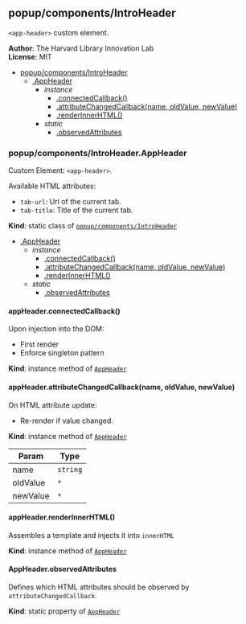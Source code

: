<a name="module_popup/components/IntroHeader"></a>

## popup/components/IntroHeader
`<app-header>` custom element.

**Author**: The Harvard Library Innovation Lab  
**License**: MIT  

* [popup/components/IntroHeader](#module_popup/components/IntroHeader)
    * [.AppHeader](#module_popup/components/IntroHeader.AppHeader)
        * _instance_
            * [.connectedCallback()](#module_popup/components/IntroHeader.AppHeader+connectedCallback)
            * [.attributeChangedCallback(name, oldValue, newValue)](#module_popup/components/IntroHeader.AppHeader+attributeChangedCallback)
            * [.renderInnerHTML()](#module_popup/components/IntroHeader.AppHeader+renderInnerHTML)
        * _static_
            * [.observedAttributes](#module_popup/components/IntroHeader.AppHeader.observedAttributes)

<a name="module_popup/components/IntroHeader.AppHeader"></a>

### popup/components/IntroHeader.AppHeader
Custom Element: `<app-header>`.

Available HTML attributes: 
- `tab-url`: Url of the current tab.
- `tab-title`: Title of the current tab.

**Kind**: static class of [<code>popup/components/IntroHeader</code>](#module_popup/components/IntroHeader)  

* [.AppHeader](#module_popup/components/IntroHeader.AppHeader)
    * _instance_
        * [.connectedCallback()](#module_popup/components/IntroHeader.AppHeader+connectedCallback)
        * [.attributeChangedCallback(name, oldValue, newValue)](#module_popup/components/IntroHeader.AppHeader+attributeChangedCallback)
        * [.renderInnerHTML()](#module_popup/components/IntroHeader.AppHeader+renderInnerHTML)
    * _static_
        * [.observedAttributes](#module_popup/components/IntroHeader.AppHeader.observedAttributes)

<a name="module_popup/components/IntroHeader.AppHeader+connectedCallback"></a>

#### appHeader.connectedCallback()
Upon injection into the DOM:
- First render
- Enforce singleton pattern

**Kind**: instance method of [<code>AppHeader</code>](#module_popup/components/IntroHeader.AppHeader)  
<a name="module_popup/components/IntroHeader.AppHeader+attributeChangedCallback"></a>

#### appHeader.attributeChangedCallback(name, oldValue, newValue)
On HTML attribute update:
- Re-render if value changed.

**Kind**: instance method of [<code>AppHeader</code>](#module_popup/components/IntroHeader.AppHeader)  

| Param | Type |
| --- | --- |
| name | <code>string</code> | 
| oldValue | <code>\*</code> | 
| newValue | <code>\*</code> | 

<a name="module_popup/components/IntroHeader.AppHeader+renderInnerHTML"></a>

#### appHeader.renderInnerHTML()
Assembles a template and injects it into `innerHTML`

**Kind**: instance method of [<code>AppHeader</code>](#module_popup/components/IntroHeader.AppHeader)  
<a name="module_popup/components/IntroHeader.AppHeader.observedAttributes"></a>

#### AppHeader.observedAttributes
Defines which HTML attributes should be observed by `attributeChangedCallback`.

**Kind**: static property of [<code>AppHeader</code>](#module_popup/components/IntroHeader.AppHeader)  
